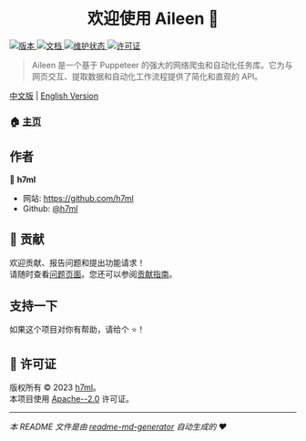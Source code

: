 <h1 align="center">欢迎使用 Aileen 👋</h1>
<p>
  <a href="https://www.npmjs.com/package/aileen" target="_blank">
    <img alt="版本" src="https://img.shields.io/npm/v/aileen.svg">
  </a>
  <a href="https://github.com/h7ml/aileen#readme" target="_blank">
    <img alt="文档" src="https://img.shields.io/badge/documentation-yes-brightgreen.svg" />
  </a>
  <a href="https://github.com/h7ml/aileen/graphs/commit-activity" target="_blank">
    <img alt="维护状态" src="https://img.shields.io/badge/维护-是-green.svg" />
  </a>
  <a href="https://github.com/h7ml/aileen/blob/master/LICENSE" target="_blank">
    <img alt="许可证" src="https://img.shields.io/github/license/h7ml/aileen" />
  </a>
</p>

> Aileen 是一个基于 Puppeteer 的强大的网络爬虫和自动化任务库。它为与网页交互、提取数据和自动化工作流程提供了简化和直观的 API。

<a href="/">中文版</a> | <a href="README.md">English Version</a>

### 🏠 [主页](https://github.com/h7ml/aileen)

## 作者

👤 **h7ml**

- 网站: https://github.com/h7ml
- Github: [@h7ml](https://github.com/h7ml)

## 🤝 贡献

欢迎贡献、报告问题和提出功能请求！<br />请随时查看[问题页面](https://github.com/h7ml/aileen/issues)。您还可以参阅[贡献指南](https://github.com/h7ml/aileen/blob/master/CONTRIBUTING.md)。

## 支持一下

如果这个项目对你有帮助，请给个 ⭐️！

## 📝 许可证

版权所有 © 2023 [h7ml](https://github.com/h7ml)。<br />
本项目使用 [Apache--2.0](https://github.com/h7ml/aileen/blob/master/LICENSE) 许可证。

---

_本 README 文件是由 [readme-md-generator](https://github.com/kefranabg/readme-md-generator) 自动生成的 ❤️_
